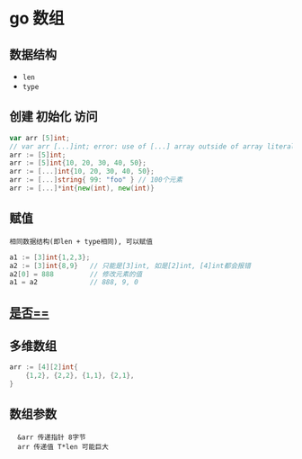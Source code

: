 # go 数组

## 数据结构

- `len`
- `type`

## 创建 初始化 访问

```go
var arr [5]int;
// var arr [...]int; error: use of [...] array outside of array literal
arr := [5]int;
arr := [5]int{10, 20, 30, 40, 50};
arr := [...]int{10, 20, 30, 40, 50};
arr := [...]string{ 99: "foo" } // 100个元素
arr := [...]*int{new(int), new(int)}
```

## 赋值

    相同数据结构(即len + type相同), 可以赋值

```go
a1 := [3]int{1,2,3};
a2 := [3]int{8,9}   // 只能是[3]int, 如是[2]int, [4]int都会报错
a2[0] = 888         // 修改元素的值
a1 = a2             // 888, 9, 0
```

## [是否==](go-type-compare.md#array)

## 多维数组

```go
arr := [4][2]int{
    {1,2}, {2,2}, {1,1}, {2,1},
}
```

## 数组参数

      &arr 传递指针 8字节
      arr 传递值 T*len 可能巨大
